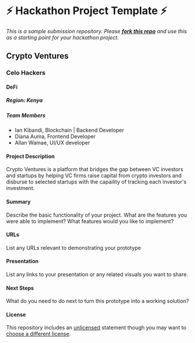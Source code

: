 # ⚡ Hackathon Project Template ⚡
_This is a sample submission repository.
Please [__fork this repo__](https://help.github.com/articles/fork-a-repo/) and use this as a starting point for your hackathon project._

## Crypto Ventures
### Celo Hackers
#### DeFi

##### Region: Kenya

##### Team Members
- Ian Kibandi, Blockchain | Backend Developer
- Diana Auma, Frontend Developer
- Allan Wamae, UI/UX developer

#### Project Description
Crypto Ventures is a platform that bridges the gap between VC investors and startups by helping VC firms raise capital from crypto investors and disburse to selected startups with the capaility of tracking each investor's investment.

#### Summary
Describe the basic functionality of your project. What are the features you were able to implement? What features would you like to implement?

#### URLs
List any URLs relevant to demonstrating your prototype

#### Presentation
List any links to your presentation or any related visuals you want to share.

#### Next Steps
What do you need to do next to turn this prototype into a working solution?

#### License
This repository includes an [unlicensed](http://unlicense.org/) statement though you may want to [choose a different license](https://choosealicense.com/).
